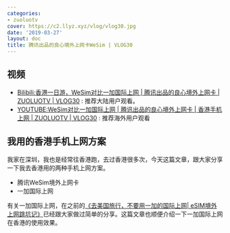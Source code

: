 ```yaml
---
categories:
- zuoluotv
cover: https://c2.llyz.xyz/vlog/vlog30.jpg
date: '2019-03-27'
layout: doc
title: 腾讯出品的良心境外上网卡WeSim | VLOG30
---
```


## 视频

- [Bilibili:香港一日游，WeSim对比一加国际上网 | 腾讯出品的良心境外上网卡 | ZUOLUOTV | VLOG30](https://www.bilibili.com/video/av41069930) : 推荐大陆用户观看。
- [YOUTUBE:WeSim对比一加国际上网 | 腾讯出品的良心境外上网卡 | 香港手机上网 | ZUOLUOTV | VLOG30](https://www.youtube.com/watch?v=Z9npDOKJD9w&t=3s) : 推荐海外用户观看

## 我用的香港手机上网方案

我家在深圳，我也是经常往香港跑，去过香港很多次，今天这篇文章，跟大家分享一下我去香港用的两种手机上网方案。

- 腾讯WeSim境外上网卡
- 一加国际上网

有关一加国际上网，在之前的[《去美国旅行，不要用一加的国际上网| eSIM境外上网跳坑记》](https://luolei.org/oneplus-esim-usa-travel/)已经跟大家做过简单的分享。这篇文章也顺便介绍一下一加国际上网在香港的使用效果。
